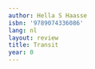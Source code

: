 ```yaml
---
author: Hella S Haasse
isbn: '9789074336086'
lang: nl
layout: review
title: Transit
year: 0
---
```


